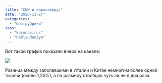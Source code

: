 ```yaml
---
title: "CNN и коронавирус"
date: "2020-11-27"
categories: 
  - "без-рубрики"
tags: 
  - "koronavirus"
  - "nablyudeniya"
---
```


Вот такой график показали вчера на канале:

![](/blog/assets/img/cnn-news-lg.jpg)

Разница между заболевшими в Италии и Китае немногим более одной тысячи (около 1,25%), а по размеру столбцов чуть ли не в два раза.
